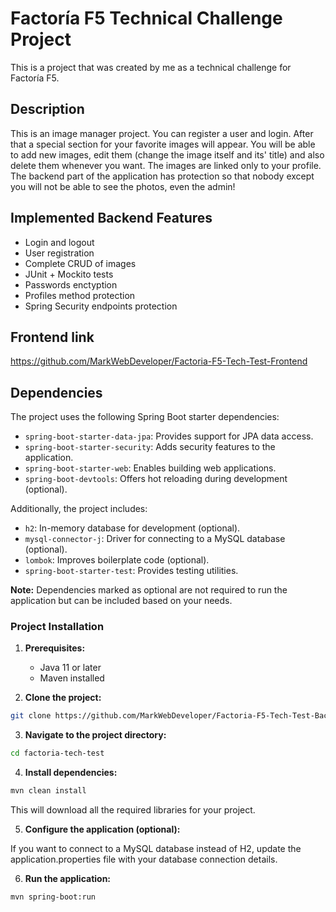 # Factoría F5 Technical Challenge Project

This is a project that was created by me as a technical challenge for Factoría F5.

## Description

This is an image manager project. You can register a user and login. After that a special section for your favorite images will appear. You will be able to add new images, edit them (change the image itself and its' title) and also delete them whenever you want. The images are linked only to your profile. The backend part of the application has protection so that nobody except you will not be able to see the photos, even the admin!

## Implemented Backend Features

- Login and logout
- User registration
- Complete CRUD of images
- JUnit + Mockito tests
- Passwords enctyption
- Profiles method protection
- Spring Security endpoints protection

## Frontend link

https://github.com/MarkWebDeveloper/Factoria-F5-Tech-Test-Frontend

## Dependencies

The project uses the following Spring Boot starter dependencies:

* `spring-boot-starter-data-jpa`: Provides support for JPA data access.
* `spring-boot-starter-security`: Adds security features to the application.
* `spring-boot-starter-web`: Enables building web applications.
* `spring-boot-devtools`: Offers hot reloading during development (optional).

Additionally, the project includes:

* `h2`: In-memory database for development (optional).
* `mysql-connector-j`: Driver for connecting to a MySQL database (optional).
* `lombok`: Improves boilerplate code (optional).
* `spring-boot-starter-test`: Provides testing utilities.

**Note:** Dependencies marked as optional are not required to run the application but can be included based on your needs.

### Project Installation

1. **Prerequisites:**
    * Java 11 or later
    * Maven installed

2. **Clone the project:**

```bash
git clone https://github.com/MarkWebDeveloper/Factoria-F5-Tech-Test-Backend.git
```

3. **Navigate to the project directory:**

```bash
cd factoria-tech-test
```

4. **Install dependencies:**

```bash
mvn clean install
```

This will download all the required libraries for your project.

5. **Configure the application (optional):**

If you want to connect to a MySQL database instead of H2, update the application.properties file with your database connection details.

6. **Run the application:**

```bash
mvn spring-boot:run
```